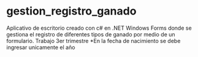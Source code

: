# gestion_registro_ganado
Aplicativo de escritorio creado con c# en .NET Windows Forms donde se gestiona el registro de diferentes tipos de ganado por medio de un formulario. Trabajo 3er trimestre
*En la fecha de nacimiento se debe ingresar unicamente el año

